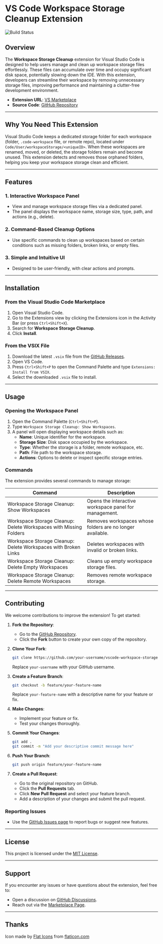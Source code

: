 # VS Code Workspace Storage Cleanup Extension

![Build Status][build-status-badge-url]

## Overview

The **Workspace Storage Cleanup** extension for Visual Studio Code is designed to help users manage and clean up workspace storage files effortlessly. These files can accumulate over time and occupy significant disk space, potentially slowing down the IDE. With this extension, developers can streamline their workspace by removing unnecessary storage files, improving performance and maintaining a clutter-free development environment.

- **Extension URL**: [VS Marketplace][marketplace-url]
- **Source Code**: [GitHub Repository][repo-url]

---

## Why You Need This Extension

Visual Studio Code keeps a dedicated storage folder for each workspace (folder, `.code-workspace` file, or remote repo), located under `Code/User/workspaceStorage/<uniqueID>`. When these workspaces are renamed, moved, or deleted, the storage folders remain and become unused. This extension detects and removes those orphaned folders, helping you keep your workspace storage clean and efficient.

---

## Features

### 1. **Interactive Workspace Panel**

- View and manage workspace storage files via a dedicated panel.
- The panel displays the workspace name, storage size, type, path, and actions (e.g., delete).

### 2. **Command-Based Cleanup Options**

- Use specific commands to clean up workspaces based on certain conditions such as missing folders, broken links, or empty files.

### 3. **Simple and Intuitive UI**

- Designed to be user-friendly, with clear actions and prompts.

---

## Installation

### From the Visual Studio Code Marketplace

1. Open Visual Studio Code.
2. Go to the Extensions view by clicking the Extensions icon in the Activity Bar (or press `Ctrl+Shift+X`).
3. Search for **Workspace Storage Cleanup**.
4. Click **Install**.

### From the VSIX File

1. Download the latest `.vsix` file from the [GitHub Releases][releases-url].
2. Open VS Code.
3. Press `Ctrl+Shift+P` to open the Command Palette and type `Extensions: Install from VSIX`.
4. Select the downloaded `.vsix` file to install.

---

## Usage

### Opening the Workspace Panel

1. Open the Command Palette (`Ctrl+Shift+P`).
2. Type `Workspace Storage Cleanup: Show Workspaces`.
3. A panel will open displaying workspace details such as:
   - **Name**: Unique identifier for the workspace.
   - **Storage Size**: Disk space occupied by the workspace.
   - **Type**: Whether the storage is a folder, remote workspace, etc.
   - **Path**: File path to the workspace storage.
   - **Actions**: Options to delete or inspect specific storage entries.

### Commands

The extension provides several commands to manage storage:

| Command                                                             | Description                                               |
| ------------------------------------------------------------------- | --------------------------------------------------------- |
| Workspace Storage Cleanup: Show Workspaces                          | Opens the interactive workspace panel for management.     |
| Workspace Storage Cleanup: Delete Workspaces with Missing Folders   | Removes workspaces whose folders are no longer available. |
| Workspace Storage Cleanup: Delete Workspaces with Broken Links      | Deletes workspaces with invalid or broken links.          |
| Workspace Storage Cleanup: Delete Empty Workspaces                  | Cleans up empty workspace storage files.                  |
| Workspace Storage Cleanup: Delete Remote Workspaces                 | Removes remote workspace storage.                         |

---

## Contributing

We welcome contributions to improve the extension! To get started:

1. **Fork the Repository**:
   - Go to the [GitHub Repository][repo-url].
   - Click the **Fork** button to create your own copy of the repository.

2. **Clone Your Fork**:
   ```sh
   git clone https://github.com/your-username/vscode-workspace-storage-cleanup.git
   ```
   Replace `your-username` with your GitHub username.

3. **Create a Feature Branch**:
   ```sh
   git checkout -b feature/your-feature-name
   ```
   Replace `your-feature-name` with a descriptive name for your feature or fix.

4. **Make Changes**:
   - Implement your feature or fix.
   - Test your changes thoroughly.

5. **Commit Your Changes**:
   ```sh
   git add .
   git commit -m "Add your descriptive commit message here"
   ```

6. **Push Your Branch**:
   ```sh
   git push origin feature/your-feature-name
   ```

7. **Create a Pull Request**:
   - Go to the original repository on GitHub.
   - Click the **Pull Requests** tab.
   - Click **New Pull Request** and select your feature branch.
   - Add a description of your changes and submit the pull request.

### Reporting Issues

- Use the [GitHub Issues page][issues-url] to report bugs or suggest new features.

---

## License

This project is licensed under the [MIT License][license-url].

---

## Support

If you encounter any issues or have questions about the extension, feel free to:

- Open a discussion on [GitHub Discussions][discussions-url].
- Reach out via the [Marketplace Page][marketplace-url].

---

## Thanks

Icon made by [Flat Icons][icon-author-url] from [flaticon.com][icon-url]


[repo-url]: https://github.com/mehyaa/vscode-workspace-storage-cleanup
[license-url]: https://github.com/mehyaa/vscode-workspace-storage-cleanup/blob/master/LICENSE
[releases-url]: https://github.com/mehyaa/vscode-workspace-storage-cleanup/releases
[discussions-url]: https://github.com/mehyaa/vscode-workspace-storage-cleanup/discussions
[issues-url]: https://github.com/mehyaa/vscode-workspace-storage-cleanup/issues
[build-status-badge-url]: https://github.com/mehyaa/vscode-workspace-storage-cleanup/actions/workflows/build.yml/badge.svg
[marketplace-url]: https://marketplace.visualstudio.com/items?itemName=mehyaa.workspace-storage-cleanup
[icon-url]: https://www.flaticon.com/free-icon/data-cleaning_1808958
[icon-author-url]: https://www.flaticon.com/authors/flat-icons
